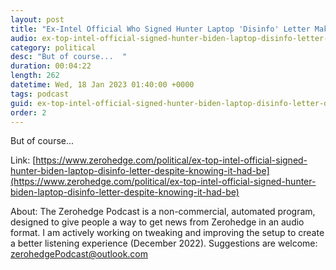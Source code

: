 ```yaml
---
layout: post
title: "Ex-Intel Official Who Signed Hunter Laptop 'Disinfo' Letter Makes Shocking Admission"
audio: ex-top-intel-official-signed-hunter-biden-laptop-disinfo-letter-despite-knowing-it-had-be-0
category: political
desc: "But of course...  "
duration: 00:04:22
length: 262
datetime: Wed, 18 Jan 2023 01:40:00 +0000
tags: podcast
guid: ex-top-intel-official-signed-hunter-biden-laptop-disinfo-letter-despite-knowing-it-had-be-0
order: 2
---
```

But of course...  

Link: [https://www.zerohedge.com/political/ex-top-intel-official-signed-hunter-biden-laptop-disinfo-letter-despite-knowing-it-had-be](https://www.zerohedge.com/political/ex-top-intel-official-signed-hunter-biden-laptop-disinfo-letter-despite-knowing-it-had-be)

About: The Zerohedge Podcast is a non-commercial, automated program, designed to give people a way to get news from Zerohedge in an audio format.  I am actively working on tweaking and improving the setup to create a better listening experience (December 2022).  Suggestions are welcome: [zerohedgePodcast@outlook.com](mailto:zerohedgePodcast@outlook.com)